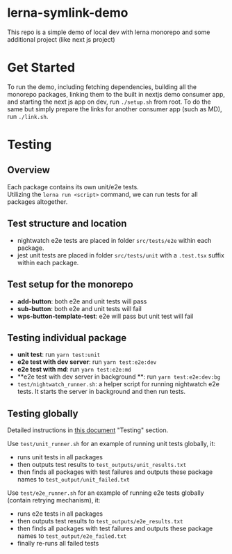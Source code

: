 # lerna-symlink-demo
This repo is a simple demo of local dev with lerna monorepo and some additional project (like next js project)

# Get Started
To run the demo, including fetching dependencies, building all the monorepo packages, linking them to the built in nextjs demo consumer app, and starting the next js app on dev, run `./setup.sh` from root. To do the same but simply prepare the links for another consumer app (such as MD), run `./link.sh`.

# Testing

## Overview
Each package contains its own unit/e2e tests. <br>
Utilizing the `lerna run <script>` command, we can run tests for all packages altogether.

## Test structure and location
- nightwatch e2e tests are placed in folder `src/tests/e2e` within each package.
- jest unit tests are placed in folder `src/tests/unit` with a `.test.tsx` suffix within each package.

## Test setup for the monorepo
- **add-button**: both e2e and unit tests will pass
- **sub-button**: both e2e and unit tests will fail
- **wps-button-template-test**: e2e will pass but unit test will fail

## Testing individual package
- **unit test**: run `yarn test:unit` <br>
- **e2e test with dev server**: run `yarn test:e2e:dev` <br>
- **e2e test with md**: run `yarn test:e2e:md` <br>
- **e2e test with dev server in background **: run `yarn test:e2e:dev:bg` <br>
- `test/nightwatch_runner.sh`: a helper script for running nightwatch e2e tests. It starts the server in background and then run tests.

## Testing globally
Detailed instructions in [this document](https://docs.google.com/document/d/1iCXuie-8f8BFfpr6RBbGc3W3t9-BKAYagtDHr9zRUiA/edit#heading=h.7gfujcijtizi) "Testing" section. <br>

Use `test/unit_runner.sh` for an example of running unit tests globally, it: 
- runs unit tests in all packages
- then outputs test results to `test_outputs/unit_results.txt`
- then finds all packages with test failures and outputs these package names to `test_output/unit_failed.txt`

Use `test/e2e_runner.sh` for an example of running e2e tests globally (contain retrying mechanism), it: 
- runs e2e tests in all packages
- then outputs test results to `test_outputs/e2e_results.txt`
- then finds all packages with test failures and outputs these package names to `test_output/e2e_failed.txt`
- finally re-runs all failed tests
